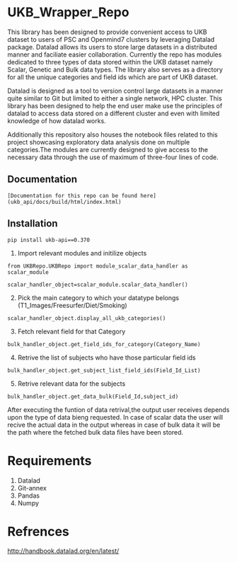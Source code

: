 # UKB_Wrapper_Repo

This library has been designed to provide convenient access to UKB dataset to users of PSC and Openmind7 clusters by leveraging Datalad package. Datalad allows its users to store large datasets in a distributed manner and faciliate easier collaboration. Currently the repo has modules dedicated to three types of data stored within the UKB dataset namely Scalar, Genetic and Bulk data types. The library also serves as a directory for all the unique categories and field ids which are part of UKB dataset. 

Datalad is designed as a tool to version control large datasets in a manner quite similar to Git but limited to either a single network, HPC cluster. This library has been designed to help the end user make use the principles of datalad to access data stored on a different cluster and even with limited knowledge of how datalad works.

Additionally this repository also houses the notebook files related to this project showcasing exploratory data analysis done on multiple categories.The modules are currently designed to give access to the necessary data through the use of maximum of three-four lines of code.
## Documentation
```
[Documentation for this repo can be found here](ukb_api/docs/build/html/index.html)

```

## Installation
```
pip install ukb-api==0.370

```

1. Import relevant modules and initilize objects
```
from UKBRepo.UKBRepo import module_scalar_data_handler as scalar_module

scalar_handler_object=scalar_module.scalar_data_handler()
```
2. Pick the main category to which your datatype belongs (T1_Images/Freesurfer/Diet/Smoking)
```
scalar_handler_object.display_all_ukb_categories()
```
3. Fetch relevant field for that Category
```
bulk_handler_object.get_field_ids_for_category(Category_Name)
```
4. Retrive the list of subjects who have those particular field ids
```
bulk_handler_object.get_subject_list_field_ids(Field_Id_List)
```
5. Retrive relevant data for the subjects
```
bulk_handler_object.get_data_bulk(Field_Id,subject_id)
```

After executing the funtion of data retrival,the output user receives depends upon the type of data bieng requested. In case of scalar data the user will recive the actual data in the output whereas in case of bulk data it will be the path where the fetched bulk data files have been stored. 

# Requirements

1. Datalad
2. Git-annex
3. Pandas
4. Numpy

# Refrences

http://handbook.datalad.org/en/latest/
